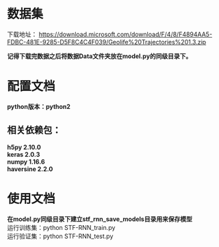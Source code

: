 数据集
========
下载地址：
https://download.microsoft.com/download/F/4/8/F4894AA5-FDBC-481E-9285-D5F8C4C4F039/Geolife%20Trajectories%201.3.zip

**记得下载完数据之后将数据Data文件夹放在model.py的同级目录下。**

配置文档
=========
**python版本：python2**<br>

相关依赖包：
-------------
**h5py 2.10.0**<br>
**keras 2.0.3**<br>
**numpy 1.16.6**<br>
**haversine 2.2.0**<br>


使用文档
=========
**在model.py同级目录下建立stf_rnn_save_models目录用来保存模型**<br>
运行训练集：python STF-RNN_train.py<br>
运行验证集：python STF-RNN_test.py<br>
